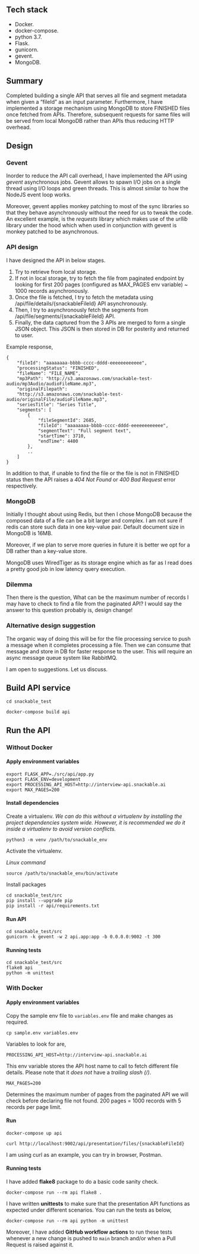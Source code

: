 ## Tech stack

- Docker.
- docker-compose.
- python 3.7.
- Flask.
- gunicorn.
- gevent.
- MongoDB.

## Summary

Completed building a single API that serves all file and segment metadata when given a “fileId” as an input parameter. Furthermore, I have implemented a storage mechanism using MongoDB to store FINISHED files once fetched from APIs. Therefore, subsequent requests for same files will be served from local MongoDB rather than APIs thus reducing HTTP overhead.

## Design

### Gevent

Inorder to reduce the API call overhead, I have implemented the API using *gevent* asynchronous jobs. Gevent allows to spawn I/O jobs on a single thread using I/O loops and green threads. This is almost similar to how the NodeJS event loop works.

Moreover, gevent applies monkey patching to most of the sync libraries so that they behave asynchronously without the need for us to tweak the code. An excellent example, is the *requests* library which makes use of the *urllib* library under the hood which when used in conjunction with gevent is monkey patched to be asynchronous.

### API design

I have designed the API in below stages.
1. Try to retrieve from local storage.
1. If not in local storage, try to fetch the file from paginated endpoint by looking for first 200 pages (configured as MAX_PAGES env variable) ~ 1000 records asynchronously.
2. Once the file is fetched, I try to fetch the metadata using /api/file/details/{snackableFileId} API asynchronously.
3. Then, I try to asynchronously fetch the segments from /api/file/segments/{snackableFileId} API.
4. Finally, the data captured from the 3 APIs are merged to form a single JSON object. This JSON is then stored in DB for posterity and returned to user.

Example response,

```
{
    "fileId": "aaaaaaaa-bbbb-cccc-dddd-eeeeeeeeeeee",
    "processingStatus": "FINISHED",
    "fileName": "FILE_NAME",
    "mp3Path": "http://s3.amazonaws.com/snackable-test-audio/mp3Audio/audioFileName.mp3",
    "originalFilepath":
    "http://s3.amazonaws.com/snackable-test-audio/originalFile/audioFileName.mp3",
    "seriesTitle": "Series Title",
    "segments": [
        {
            "fileSegmentId": 2685,
            "fileId": "aaaaaaaa-bbbb-cccc-dddd-eeeeeeeeeeee",
            "segmentText": "Full segment text",
            "startTime": 3710,
            "endTime": 4400
        },
        ..
    ]
}
```

In addition to that, if unable to find the file or the file is not in FINISHED status then the API raises a *404 Not Found* or *400 Bad Request* error respectively.

### MongoDB

Initially I thought about using Redis, but then I chose MongoDB because the composed data of a file can be a bit larger and complex. I am not sure if redis can store such data in one key-value pair. Default document size in MongoDB is 16MB.

Moreover, if we plan to serve more queries in future it is better we opt for a DB rather than a key-value store.

MongoDB uses WiredTiger as its storage engine which as far as I read does a pretty good job in low latency query execution.

### Dilemma

Then there is the question, What can be the maximum number of records I may have to check to find a file from the paginated API? I would say the answer to this question probably is, design change!

### Alternative design suggestion

The organic way of doing this will be for the file processing service to push a message when it completes processing a file. Then we can consume that message and store in DB for faster response to the user. This will require an async message queue system like RabbitMQ.

I am open to suggestions. Let us discuss.



## Build API service

```
cd snackable_test

docker-compose build api
```

## Run the API


### Without Docker

#### Apply environment variables

```
export FLASK_APP=./src/api/app.py
export FLASK_ENV=development
export PROCESSING_API_HOST=http://interview-api.snackable.ai
export MAX_PAGES=200
```

#### Install dependencies

Create a virtualenv. _We can do this without a virtualenv by installing the project dependencies system wide. However, it is recommended we do it inside a virtualenv to avoid version conflicts._
```
python3 -m venv /path/to/snackable_env
```
Activate the virtualenv.

*Linux command*
```
source /path/to/snackable_env/bin/activate
```

Install packages

```
cd snackable_test/src
pip install --upgrade pip
pip install -r api/requirements.txt
```

#### Run API
```
cd snackable_test/src
gunicorn -k gevent -w 2 api.app:app -b 0.0.0.0:9002 -t 300
```

#### Running tests

```
cd snackable_test/src
flake8 api
python -m unittest
```


### With Docker

#### Apply environment variables

Copy the sample env file to `variables.env` file and make changes as required.
```
cp sample.env variables.env
```
Variables to look for are,

```
PROCESSING_API_HOST=http://interview-api.snackable.ai
```
This env variable stores the API host name to call to fetch different file details. Please note that it *does not* have a *trailing slash (/)*.

```
MAX_PAGES=200
```
Determines the maximum number of pages from the paginated API we will check before declaring file not found. 200 pages = 1000 records with 5 records per page limit.

#### Run
```
docker-compose up api

curl http://localhost:9002/api/presentation/files/{snackableFileId}
```

I am using curl as an example, you can try in browser, Postman.

#### Running tests

I have added **flake8** package to do a basic code sanity check.

```
docker-compose run --rm api flake8 .
```

I have written **unittests** to make sure that the presentation API functions as expected under different scenarios. You can run the tests as below,

```
docker-compose run --rm api python -m unittest
```

Moreover, I have added **GitHub workflow actions** to run these tests whenever a new change is pushed to `main` branch and/or when a Pull Request is raised against it.
